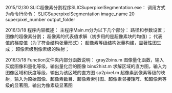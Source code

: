 2015/12/30 SLIC超像素分割程序SLICSuperpixelSegmentation.exe：
调用方式为命令行命令：
SLICSuperpixelSegmentation image_name 20 superpixel_number output_folder

2016/3/18 程序内容概述：
主程序Main.m分为以下几个部分：
路径和参数设置；
图像的超像素分割；
超像素的代表值求解（初步用的是超像素块的均值）；
代表值的梯度值（为了符合结构张量形式）；
超像素等级结构张量构建，显著性图生成；
超像素级到像素级的映射；

2016/3/18 Function文件夹内部分函数说明：
gray2bins.m	图像量化函数，输入灰度图像和量化等级，输出量化后的图像
bins2hist.m	求解区域的直方图，输入为图像区域和灰度等级，输出为该区域的直方图
sp2pixel.m	超像素到像素等级的映射，输入为原始图像、超像素数目、超像素索引图、超像素邻接矩阵、和超像素等级的显著图，输出为像素级显著图
